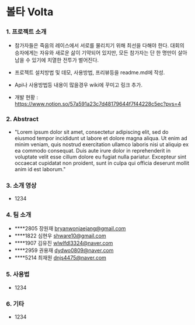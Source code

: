 
# 볼타 Volta


### 1. 프로젝트 소개
  - 참가자들은 죽음의 레이스에서 서로를 물리치기 위해 최선을 다해야 한다. 대회의 승자에게는 자유와 새로운 삶이 기약되어 있지만, 모든 참가자는 단 한 명만이 살아남을 수 있기에 치열한 전투가 벌어진다.
  - 프로젝트 설치방법 및 데모, 사용방법, 프리뷰등을 readme.md에 작성.
  - Api나 사용방법등 내용이 많을경우 wiki에 꾸미고 링크 추가.
  
  - 개발 현황 : https://www.notion.so/57a591a23c7d48179644f7f44228c5ec?pvs=4


### 2. Abstract
  - "Lorem ipsum dolor sit amet, consectetur adipiscing elit, sed do eiusmod tempor incididunt ut labore et dolore magna aliqua. Ut enim ad minim veniam, quis nostrud exercitation ullamco laboris nisi ut aliquip ex ea commodo consequat. Duis aute irure dolor in reprehenderit in voluptate velit esse cillum dolore eu fugiat nulla pariatur. Excepteur sint occaecat cupidatat non proident, sunt in culpa qui officia deserunt mollit anim id est laborum."


### 3. 소개 영상
  - 1234


### 4. 팀 소개 
  - ****2805 장원재 bryanwonjaejang@gmail.com
  - ****1822 심현우 shware10@gmail.com
  - ****1907 김유진 wlwlfdl3324@naver.com
  - ****2959 권용재 dydwo0809@naver.com
  - ****5214 최재원 dnjs4475@naver.com


### 5. 사용법
  - 1234


### 6. 기타
  - 1234